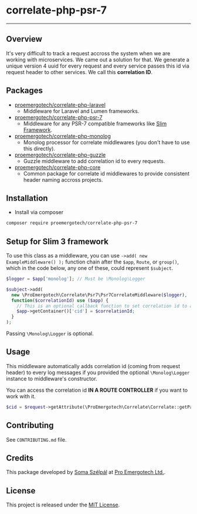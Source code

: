# correlate-php-psr-7

---

## Overview

It's very difficult to track a request accross the system when we are working with microservices. We came out a solution for that. We generate a unique version 4 uuid for every request and every service passes this id via request header to other services. We call this **correlation ID**.

## Packages

- [proemergotech/correlate-php-laravel](https://github.com/proemergotech/correlate-php-laravel)
  - Middleware for Laravel and Lumen frameworks.
- [proemergotech/correlate-php-psr-7](https://github.com/proemergotech/correlate-php-psr-7)
  - Middleware for any PSR-7 compatible frameworks like [Slim Framework](https://www.slimframework.com/).
- [proemergotech/correlate-php-monolog](https://github.com/proemergotech/correlate-php-monolog)
  - Monolog processor for correlate middlewares (you don't have to use this directly).
- [proemergotech/correlate-php-guzzle](https://github.com/proemergotech/correlate-php-guzzle)
  - Guzzle middleware to add correlation id to every requests.
- [proemergotech/correlate-php-core](https://github.com/proemergotech/correlate-php-core)
  - Common package for correlate id middlewares to provide consistent header naming accross projects.

## Installation

- Install via composer

```sh
composer require proemergotech/correlate-php-psr-7
```

## Setup for Slim 3 framework

To use this class as a middleware, you can use ```->add( new ExampleMiddleware() );``` function chain after the ```$app```, ```Route```, or ```group()```, which in the code below, any one of these, could represent ```$subject```.

```php
$logger = $app['monolog']; // Must be \Monolog\Logger

$subject->add(
  new \ProEmergotech\Correlate\Psr7\Psr7CorrelateMiddleware($logger),
  function($correlationId) use ($app) { 
    // This is an optional callback function to set correlation id to a DIC.
    $app->getContainer()['cid'] = $correlationId;
  }
);
```

Passing ```\Monolog\Logger``` is optional.

## Usage

This middleware automatically adds correlation id (coming from request header) to every log messages if you provided the optional ```\Monolog\Logger``` instance to middleware's constructor.

You can access the correlation id **IN A ROUTE CONTROLLER** if you want to work with it.

```php
$cid = $request->getAttribute(\ProEmergotech\Correlate\Correlate::getParamName());
```

## Contributing

See `CONTRIBUTING.md` file.

## Credits

This package developed by [Soma Szélpál](https://github.com/shakahl/) at [Pro Emergotech Ltd.](https://github.com/proemergotech/).

## License

This project is released under the [MIT License](http://www.opensource.org/licenses/MIT).
